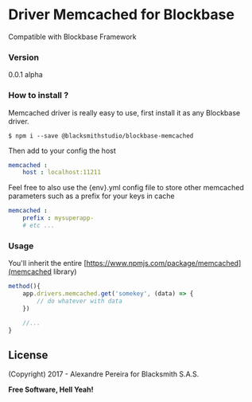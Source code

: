 # Driver Memcached for Blockbase
Compatible with Blockbase Framework

### Version
0.0.1 alpha

### How to install ?
Memcached driver is really easy to use, first install it as any Blockbase driver.

```shell
$ npm i --save @blacksmithstudio/blockbase-memcached
```

Then add to your config the host
```yml
memcached :
    host : localhost:11211
```

Feel free to also use the {env}.yml config file to store other memcached parameters such as a prefix for your keys in cache
```yml
memcached :
    prefix : mysuperapp-
    # etc ...
```

### Usage
You'll inherit the entire [https://www.npmjs.com/package/memcached](memcached library)
```js
method(){
    app.drivers.memcached.get('somekey', (data) => {
        // do whatever with data
    })

    //...
}
```

License
----

(Copyright) 2017 - Alexandre Pereira for Blacksmith S.A.S.


**Free Software, Hell Yeah!**

[Node.js]:https://nodejs.org/en
[NPM]:https://www.npmjs.com
